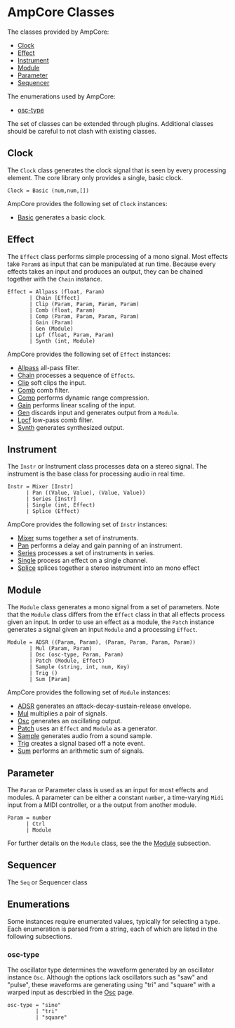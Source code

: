AmpCore Classes
===============

The classes provided by AmpCore:

* [Clock](#clock)
* [Effect](#effect)
* [Instrument](#instr)
* [Module](#module)
* [Parameter](#param)
* [Sequencer](#seq)

The enumerations used by AmpCore:

* [osc-type](#osc-type)

The set of classes can be extended through plugins. Additional classes should
be careful to not clash with existing classes.

## Clock

The `Clock` class generates the clock signal that is seen by every processing
element. The core library only provides a single, basic clock.

    Clock = Basic (num,num,[])

AmpCore provides the following set of `Clock` instances:

  * [Basic](clk/basic.md) generates a basic clock.

## Effect

The `Effect` class performs simple processing of a mono signal. Most effects
take `Param`s as input that can be manipulated at run time. Because every
effects takes an input and produces an output, they can be chained together
with the `Chain` instance.

    Effect = Allpass (float, Param)
           | Chain [Effect]
           | Clip (Param, Param, Param, Param)
           | Comb (float, Param)
           | Comp (Param, Param, Param, Param)
           | Gain (Param)
           | Gen (Module)
           | Lpf (float, Param, Param)
           | Synth (int, Module)

AmpCore provides the following set of `Effect` instances:

  * [Allpass](efx/reverb.md#allpass) all-pass filter.
  * [Chain](efx/chain.md) processes a sequence of `Effects`.
  * [Clip](efx/clip.md) soft clips the input.
  * [Comb](efx/reverb.md#comb) comb filter.
  * [Comp](efx/comp.md) performs dynamic range compression.
  * [Gain](efx/gain.md) performs linear scaling of the input.
  * [Gen](efx/gen.md) discards input and generates output from a `Module`.
  * [Lpcf](efx/reverb.md#lpcf) low-pass comb filter.
  * [Synth](efx/synth.md) generates synthesized output.

## Instrument

The `Instr` or Instrument class processes data on a stereo signal. The
instrument is the base class for processing audio in real time.

    Instr = Mixer [Instr]
          | Pan ((Value, Value), (Value, Value))
          | Series [Instr]
          | Single (int, Effect)
          | Splice (Effect)

AmpCore provides the following set of `Instr` instances:

  * [Mixer](instr/mixer.md) sums together a set of instruments.
  * [Pan](instr/pan.md) performs a delay and gain panning of an instrument.
  * [Series](instr/series.md) processes a set of instruments in series.
  * [Single](instr/single.md) process an effect on a single channel.
  * [Splice](instr/splice.md) splices together a stereo instrument into an
      mono effect

## Module

The `Module` class generates a mono signal from a set of parameters. Note that
the `Module` class differs from the `Effect` class in that all effects process
given an input. In order to use an effect as a module, the `Patch` instance
generates a signal given an input `Module` and a processing `Effect`.

    Module = ADSR ((Param, Param), (Param, Param, Param, Param))
           | Mul (Param, Param)
           | Osc (osc-type, Param, Param)
           | Patch (Module, Effect)
           | Sample (string, int, num, Key)
           | Trig ()
           | Sum [Param]

AmpCore provides the following set of `Module` instances:

  * [ADSR](mod/adsr.md) generates an attack-decay-sustain-release envelope.
  * [Mul](mod/mul.md) multiplies a pair of signals.
  * [Osc](mod/osc.md) generates an oscillating output.
  * [Patch](mod/patch.md) uses an `Effect` and `Module` as a generator.
  * [Sample](mod/sample.md) generates audio from a sound sample.
  * [Trig](mod/trig.md) creates a signal based off a note event.
  * [Sum](mod/sum.d) performs an arithmetic sum of signals.

## Parameter

The `Param` or Parameter class is used as an input for most effects and
modules. A parameter can be either a constant `number`, a time-varying `Midi`
input from a MIDI controller, or a the output from another module.

    Param = number
          | Ctrl
          | Module

For further details on the `Module` class, see the the [Module](#module)
subsection.

## Sequencer

The `Seq` or Sequencer class

## Enumerations

Some instances require enumerated values, typically for selecting a type. Each
enumeration is parsed from a string, each of which are listed in the following
subsections.

### osc-type

The oscillator type determines the waveform generated by an oscillator
instance `Osc`. Although the options lack oscillators such as "saw" and
"pulse", these waveforms are generating using "tri" and "square" with a warped
input as descrbied in the [Osc](mod/osc.md) page.

    osc-type = "sine"
             | "tri"
             | "square"
